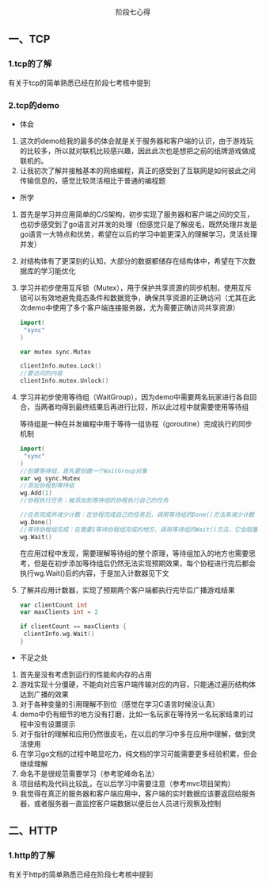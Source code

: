 <center>阶段七心得</center>

## 一、TCP

### 1.tcp的了解

有关于tcp的简单熟悉已经在阶段七考核中提到

### 2.tcp的demo

* 体会

1. 这次的demo给我的最多的体会就是关于服务器和客户端的认识，由于游戏玩的比较多，所以就对联机比较感兴趣，因此此次也是想把之前的纸牌游戏做成联机的。
2. 让我初次了解并接触基本的网络编程，真正的感受到了互联网是如何彼此之间传输信息的，感觉比较灵活相比于普通的编程题

* 所学

1. 首先是学习并应用简单的C/S架构，初步实现了服务器和客户端之间的交互，也初步感受到了go语言对并发的处理（但感觉只是了解皮毛，既然处理并发是go语言一大特点和优势，希望在以后的学习中能更深入的理解学习，灵活处理并发）

2. 对结构体有了更深刻的认知，大部分的数据都储存在结构体中，希望在下次数据库的学习能优化

3. 学习并初步使用互斥锁（Mutex），用于保护共享资源的同步机制，使用互斥锁可以有效地避免竟态条件和数据竞争，确保共享资源的正确访问（尤其在此次demo中使用了多个客户端连接服务器，尤为需要正确访问共享资源）

   ```go
   import(
   	"sync"
   )
   
   var mutex sync.Mutex
   
   clientInfo.mutex.Lock()
   //要访问的内容
   clientInfo.mutex.Unlock()
   ```

4. 学习并初步使用等待组（WaitGroup），因为demo中需要两名玩家进行各自回合，当两者均得到最终结果后再进行比较，所以此过程中就需要使用等待组

   等待组是一种在并发编程中用于等待一组协程（goroutine）完成执行的同步机制

   ```go
   import(
   	"sync"
   )
   //创建等待组，首先要创建一个WaitGroup对象
   var wg sync.Mutex
   //添加协程到等待组
   wg.Add(1)
   //协程执行任务：被添加到等待组的协程执行自己的任务
   
   //任务完成并减少计数：在协程完成自己的任务后，调用等待组的Done()方法来减少计数
   wg.Done()
   //等待协程组完成：在需要1等待协程组完成的地方，调用等待组的Wait()方法，它会阻塞当前协程，直到等待组的计数减少到0
   wg.Wait()
   ```

   在应用过程中发现，需要理解等待组的整个原理，等待组加入的地方也需要思考，但是在初步添加等待组后仍然无法实现预期效果，每个协程进行完后都会执行wg.Wait()后的内容，于是加入计数器见下文

5. 了解并应用计数器，实现了预期两个客户端都执行完毕后广播游戏结果

   ```go
   var clientCount int
   var maxClients int = 2
   
   if clientCount == maxClients {
   	clientInfo.wg.Wait()
   }
   ```

* 不足之处

1. 首先是没有考虑到运行的性能和内存的占用
2. 游戏实现十分僵硬，不能向对应客户端传输对应的内容，只能通过遍历结构体达到广播的效果
3. 对于各种变量的引用理解不到位（感觉在学习C语言时候没认真）
4. demo中仍有细节的地方没有打磨，比如一名玩家在等待另一名玩家结束的过程中没有设置提示
5. 对于指针的理解和应用仍然很皮毛，在以后的学习中多在应用中理解，做到灵活使用
6. 在学习go文档的过程中略显吃力，纯文档的学习可能需要更多经验积累，但会继续理解
7. 命名不是很规范需要学习（参考驼峰命名法）
8. 项目结构及代码比较乱，在以后学习中需要注意（参考mvc项目架构）
9. 我觉得在真正的服务器和客户端应用中，客户端的实时数据应该要返回给服务器，或者服务器一直监控客户端数据以便后台人员进行观察及控制

## 二、HTTP

### 1.http的了解

有关于http的简单熟悉已经在阶段七考核中提到
